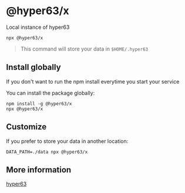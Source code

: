 # @hyper63/x

Local instance of hyper63

```
npx @hyper63/x
```

> This command will store your data in `$HOME/.hyper63` 

## Install globally

If you don't want to run the npm install everytime you start your service

You can install the package globally:

```
npm install -g @hyper63/x
npx @hyper63/x
```

## Customize

If you prefer to store your data in another location:

```
DATA_PATH=./data npx @hyper63/x
``` 

## More information

[hyper63](https://github.com/hyper63/hyper63)


